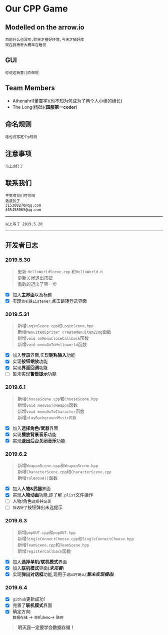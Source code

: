 # Our CPP Game
## Modelled on the arrow.io<br>
    目前什么也没写,昨天才搭好环境,今天才搞好库
    现在我杨哥大概率在睡觉
## GUI<br>
    你说这玩意儿咋做呢
## Team Members<br>
*   AthenahrI(董震宇)(也不知为何成为了两个人小组的组长)
*   The Long(杨础)(**国服第一coder**)

## 命名规则<br>
    啥也没写定个p规则
## 注意事项<br>
    马上ddl了
## 联系我们<br>
    不觉得我们可怜吗
    救救孩子
    315300270@qq.com
    405458065@qq.com
    
    
***
	以上写于 2019.5.20
***
## 开发者日志<br>
### 2019.5.30<br>
> 更新 `HelloWorldScene.cpp` 和`HelloWorld.h`<br>
  更新关闭退出按钮<br>
  勇敢的迈出了第一步<br>

- [x] 加入**主界面**以及标题  
- [x] 实现`侦听器Listener`,点击跳转登录界面
    
### 2019.5.31<br>
> 新增`LoginScene.cpp`和`LoginScene.hpp`<br>
> 新增`MenuItemSprite* createMenuItem2Img`函数<br>
> 新增`void onMenuCloseCallback`函数<br>
> 新增`void menuGoToHelloworld`函数<br>

- [x] 加入**登录**界面,实现**昵称输入**功能
- [x] 实现**按钮缩放**功能
- [x] 实现**界面回调**功能
- [ ] 暂未实现**警告提示**功能

### 2019.6.1<br>
> 新增`ChooseScene.cpp`和`ChooseScene.hpp`<br>
> 新增`void menuGoToWeapon`函数<br>
  新增`void menuGoToCharacter`函数<br>
  新增`playBackgroundMusic函数`<br>
  
- [x] 加入**选择角色/武器**界面
- [x] 实现**播放背景音乐**功能
- [x] 实现**退出后台关闭音乐**功能

### 2019.6.2
> 新增`WeaponScene.cpp`和`WeaponScene.hpp`<br>
> 新增`CharacterScene.cpp`和`CharacterScene.cpp`<br>
> 新增`rolemove()`函数<br>

- [x] 加入**人物&武器**界面
- [x] 实现**人物动画**功能,即了解`.plist`文件操作
- [ ] 人物/角色`选择`并`记录`
- [ ] `我选好了`按钮弹出未选提示

### 2019.6.3
> 新增`popOUT.cpp`和`popOUT.hpp`<br>
> 新增`SingleConnectChoose.cpp`和`SingleConnectChoose.hpp`<br>
> 新增`TeamScene.cpp`和`TeamScene.hpp`<br>
> 新增`registerCallback`函数<br>

- [x] 加入**选择单机/联机模式**界面
- [x] 加入**联机模式**界面(__***未完善***__)
- [x] 实现**弹出对话框**功能,现用于`退出时确认`(___***暂未实现模态***___)

### 2019.6.4
- [x] `github`更新成功!
- [x] 完善了**联机模式**界面
- [x] 确定方向:<br> `数据存储` -> `单机demo`-> `联网`
> **明天我一定要学会数据存储！**


